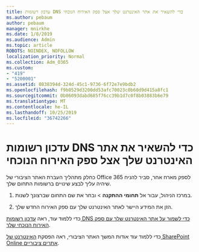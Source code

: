 ```yaml
---
title: עדכון רשומות DNS כדי להשאיר את אתר האינטרנט שלך אצל ספק האירוח הנוכחי
ms.author: pebaum
author: pebaum
manager: mnirkhe
ms.date: 1/8/2019
ms.audience: Admin
ms.topic: article
ROBOTS: NOINDEX, NOFOLLOW
localization_priority: Normal
ms.collection: Adm_O365
ms.custom:
- "419"
- "5200001"
ms.assetid: 0838394d-324d-45c1-9736-6f72e7e9bdb2
ms.openlocfilehash: f9b0529d3200dd53afc70023c0b60d9d415a8fc1
ms.sourcegitcommit: 0b06093dabd685f76cc39b1d7c0f8b03883b6e79
ms.translationtype: MT
ms.contentlocale: he-IL
ms.lasthandoff: 10/25/2019
ms.locfileid: "36742266"
---
```

# <a name="update-dns-records-to-keep-your-website-with-your-current-hosting-provider"></a>עדכון רשומות DNS כדי להשאיר את אתר האינטרנט שלך אצל ספק האירוח הנוכחי

כחלק מתהליך העברת האתר הציבורי של Office 365 לספק מארח אחר, סביר להניח שיהיה עליך לבצע שינויים ברשומות התחום שלך.
  
1. במרכז הניהול, עבור אל **תחומי** **ההתקנה** \> ובחר את שם התחום שברצונך לשנות.

2. הזן את המידע היישר לאתר האינטרנט שלך עם ספק האירוח החדש שלך.

כדי ללמוד עוד, ראה [עדכון רשומות DNS כדי לשמור על אתר האינטרנט שלך עם ספק האירוח הנוכחי שלך](https://docs.microsoft.com/office365/admin/dns/update-dns-records-to-retain-current-hosting-provider).
  
כדי ללמוד עוד אודות המשך האתר הציבורי, ראה הפסקת [האינטרנט של SharePoint Online אתרים ציבוריים](https://support.office.com/article/sharepoint-online-public-websites-to-be-discontinued-e86bfd2f-5c7d-446f-a430-7cfcc0130916).
